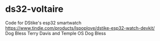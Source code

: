 # ds32-voltaire
Code for DStike's esp32 smartwatch
https://www.tindie.com/products/lspoplove/dstike-esp32-watch-devkit/
Dog Bless Terry Davis and Temple OS
Dog Bless
